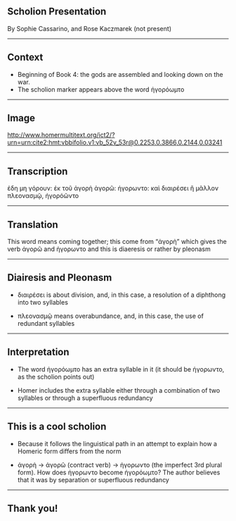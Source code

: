 ## Scholion Presentation

By Sophie Cassarino, and Rose Kaczmarek (not present)

---

## Context

- Beginning of Book 4: the gods are assembled and looking down on the war. 
- The scholion marker appears above the word ἠγορόωμτο

---

## Image
http://www.homermultitext.org/ict2/?urn=urn:cite2:hmt:vbbifolio.v1:vb_52v_53r@0.2253,0.3866,0.2144,0.03241

---

## Transcription

ἐδη μη γόρουν: ἐκ τοῦ ἀγορὴ ἀγορῶ: ἠγορωντο: καὶ διαιρέσει ἢ μᾶλλον πλεονασμῷ, ἠγορόῶντο

---

## Translation

This word means coming together; this come from “ἀγορὴ” which gives the verb ἀγορῶ and ἡγορωντο and this is diaeresis or rather by pleonasm 

---

## Diairesis and Pleonasm

- διαιρέσει is about division, and, in this case, a resolution of a diphthong into two syllables

- 	πλεονασμῷ means overabundance, and, in this case, the use of redundant syllables

---

## Interpretation

- The word ἠγορόωμτο has an extra syllable in it (it should be ἡγορωντο, as the scholion points out)

- Homer includes the extra syllable either through a combination of two syllables or through a superfluous redundancy

---

## This is a cool scholion

- Because it follows the linguistical path in an attempt to explain how a Homeric form differs from the norm

- ἀγορὴ -> ἀγορῶ (contract verb) -> ἡγορωντο (the imperfect 3rd plural form). How does ἡγορωντο become ἠγορόωμτο? The author believes that it was by separation or superfluous redundancy

---

## Thank you!